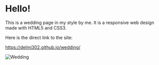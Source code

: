 # Hello!

This is a wedding page in my style by me. It is a responsive web design made with HTML5 and CSS3.

Here is the direct link to the site:

https://delmi302.github.io/wedding/

<img src="https://github.com/delmi302/wedding/blob/master/Assets/z2YdJWr.jpg" alt="Wedding">
